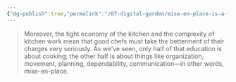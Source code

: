 ```yaml
---
{"dg-publish":true,"permalink":"/07-digital-garden/mise-en-place-is-a-foundation-of-organization/","tags":["notes","evergreen"],"updated":"2025-04-07T18:52:32.300-07:00"}
---
```




<div class="transclusion internal-embed is-loaded"><div class="markdown-embed">



> Moreover, the tight economy of the kitchen and the complexity of kitchen work mean that good chefs must take the betterment of their charges very seriously. As we’ve seen, only half of that education is about cooking; the other half is about things like organization, movement, planning, dependability, communication—in other words, mise-en-place.

</div></div>
